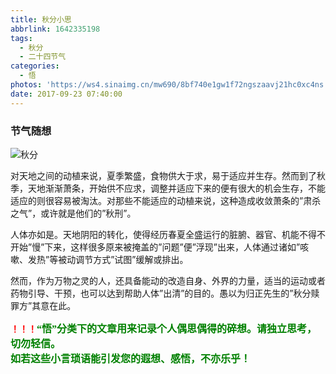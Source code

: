 ```yaml
---
title: 秋分小思
abbrlink: 1642335198
tags:
  - 秋分
  - 二十四节气
categories:
  - 悟
photos: 'https://ws4.sinaimg.cn/mw690/8bf740e1gw1f72ngszaavj21hc0xc4ns.jpg'
date: 2017-09-23 07:40:00
---
```

### 节气随想
![秋分](https://ws4.sinaimg.cn/mw690/8bf740e1gw1f72ngszaavj21hc0xc4ns.jpg)  

对天地之间的动植来说，夏季繁盛，食物供大于求，易于适应并生存。然而到了秋季，天地渐渐萧条，开始供不应求，调整并适应下来的便有很大的机会生存，不能适应的则很容易被淘汰。对那些不能适应的动植来说，这种造成收敛萧条的”肃杀之气”，或许就是他们的”秋刑”。  

人体亦如是。天地阴阳的转化，使得经历春夏全盛运行的脏腑、器官、机能不得不开始”慢”下来，这样很多原来被掩盖的”问题”便”浮现”出来，人体通过诸如”咳嗽、发热”等被动调节方式”试图”缓解或排出。  

然而，作为万物之灵的人，还具备能动的改造自身、外界的力量，适当的运动或者药物引导、干预，也可以达到帮助人体”出清”的目的。愚以为归正先生的”秋分赎罪方”其意在此。  



**<font color=red>！！！</font><font color=green face=微软雅黑 size=3>“悟”分类下的文章用来记录个人偶思偶得的碎想。请独立思考，切勿轻信。  
如若这些小言琐语能引发您的遐想、感悟，不亦乐乎！</font>**